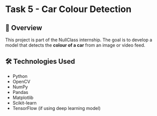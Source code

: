 # Task 5 - Car Colour Detection

## 📌 Overview
This project is part of the NullClass internship. The goal is to develop a model that detects the **colour of a car** from an image or video feed.

## 🛠 Technologies Used
- Python
- OpenCV
- NumPy
- Pandas
- Matplotlib
- Scikit-learn
- TensorFlow (if using deep learning model)
